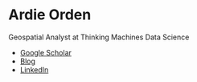 # Ardie Orden

Geospatial Analyst at Thinking Machines Data Science

* [Google Scholar](https://scholar.google.com.ph/citations?user=rWbtd8cAAAAJ&hl=en)
* [Blog](https://ardieorden.netlify.app)
* [LinkedIn](https://linkedin.com/in/ardieorden)

